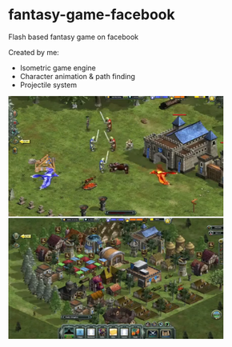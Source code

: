 # fantasy-game-facebook

Flash based fantasy game on facebook 

Created by me:
- Isometric game engine
- Character animation & path finding
- Projectile system

<img src="screenshot1.png" width="430"><img src="screenshot2.png" width="430">
